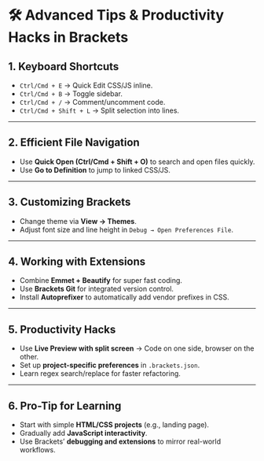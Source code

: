 # 🛠️ Advanced Tips & Productivity Hacks in Brackets

## 1. Keyboard Shortcuts
- `Ctrl/Cmd + E` → Quick Edit CSS/JS inline.
- `Ctrl/Cmd + B` → Toggle sidebar.
- `Ctrl/Cmd + /` → Comment/uncomment code.
- `Ctrl/Cmd + Shift + L` → Split selection into lines.

---

## 2. Efficient File Navigation
- Use **Quick Open (Ctrl/Cmd + Shift + O)** to search and open files quickly.
- Use **Go to Definition** to jump to linked CSS/JS.

---

## 3. Customizing Brackets
- Change theme via **View → Themes**.
- Adjust font size and line height in `Debug → Open Preferences File`.

---

## 4. Working with Extensions
- Combine **Emmet + Beautify** for super fast coding.
- Use **Brackets Git** for integrated version control.
- Install **Autoprefixer** to automatically add vendor prefixes in CSS.

---

## 5. Productivity Hacks
- Use **Live Preview with split screen** → Code on one side, browser on the other.
- Set up **project-specific preferences** in `.brackets.json`.
- Learn regex search/replace for faster refactoring.

---

## 6. Pro-Tip for Learning
- Start with simple **HTML/CSS projects** (e.g., landing page).
- Gradually add **JavaScript interactivity**.
- Use Brackets’ **debugging and extensions** to mirror real-world workflows.
